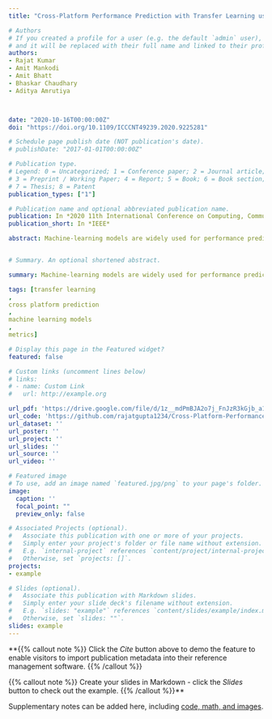 ```yaml
---
title: "Cross-Platform Performance Prediction with Transfer Learning using Machine Learning"

# Authors
# If you created a profile for a user (e.g. the default `admin` user), write the username (folder name) here 
# and it will be replaced with their full name and linked to their profile.
authors:
- Rajat Kumar
- Amit Mankodi
- Amit Bhatt
- Bhaskar Chaudhary
- Aditya Amrutiya



date: "2020-10-16T00:00:00Z"
doi: "https://doi.org/10.1109/ICCCNT49239.2020.9225281"

# Schedule page publish date (NOT publication's date).
# publishDate: "2017-01-01T00:00:00Z"

# Publication type.
# Legend: 0 = Uncategorized; 1 = Conference paper; 2 = Journal article;
# 3 = Preprint / Working Paper; 4 = Report; 5 = Book; 6 = Book section;
# 7 = Thesis; 8 = Patent
publication_types: ["1"]

# Publication name and optional abbreviated publication name.
publication: In *2020 11th International Conference on Computing, Communication and Networking Technologies (ICCCNT)*
publication_short: In *IEEE*

abstract: Machine-learning models are widely used for performance prediction due to its applications in the advancements of hardware-software co-development. Several researchers have focused on predicting the performance of an unknown target platform (or system) from the known performance of a particular platform (or system); we call this as the cross-platform prediction. Transfer learning is used to reuse previously gained knowledge on a similar task. In this paper, we use transfer learning for solving two problems cross-platform prediction and cross-systems prediction. Our result shows the prediction error of 15% in case of cross-systems (Simulated to Physical) prediction whereas in case of the cross-platform prediction error of 17% for simulation-based X86 to ARM prediction and 23% for physical Intel Core to Intel-Xeon system using best performing tree-based machine-learning model. We have also experimented with dimensionality reduction using PCA and selection of best hyper-parameters using grid search techniques.


# Summary. An optional shortened abstract.

summary: Machine-learning models are widely used for performance prediction due to its applications in the advancements of hardware-software co-development. Several researchers have focused on predicting the performance of an unknown target platform (or system) from the known performance of a particular platform (or system); we call this as the cross-platform prediction. Transfer learning is used to reuse previously gained knowledge on a similar task. In this paper, we use transfer learning for solving two problems cross-platform prediction and cross-systems prediction. Our result shows the prediction error of 15% in case of cross-systems (Simulated to Physical) prediction whereas in case of the cross-platform prediction error of 17% for simulation-based X86 to ARM prediction and 23% for physical Intel Core to Intel-Xeon system using best performing tree-based machine-learning model. We have also experimented with dimensionality reduction using PCA and selection of best hyper-parameters using grid search techniques.

tags: [transfer learning
,
cross platform prediction
,
machine learning models
,
metrics]

# Display this page in the Featured widget?
featured: false

# Custom links (uncomment lines below)
# links:
# - name: Custom Link
#   url: http://example.org

url_pdf: 'https://drive.google.com/file/d/1z__mdPmBJA2o7j_FnJzR3kGjb_a1euvy/view?usp=sharing'
url_code: 'https://github.com/rajatgupta1234/Cross-Platform-Performance-Prediction-with-Transfer-Learning-using-Machine-Learning'
url_dataset: ''
url_poster: ''
url_project: ''
url_slides: ''
url_source: ''
url_video: ''

# Featured image
# To use, add an image named `featured.jpg/png` to your page's folder. 
image:
  caption: ''
  focal_point: ""
  preview_only: false

# Associated Projects (optional).
#   Associate this publication with one or more of your projects.
#   Simply enter your project's folder or file name without extension.
#   E.g. `internal-project` references `content/project/internal-project/index.md`.
#   Otherwise, set `projects: []`.
projects:
- example

# Slides (optional).
#   Associate this publication with Markdown slides.
#   Simply enter your slide deck's filename without extension.
#   E.g. `slides: "example"` references `content/slides/example/index.md`.
#   Otherwise, set `slides: ""`.
slides: example
---
```


**{{% callout note %}}
Click the *Cite* button above to demo the feature to enable visitors to import publication metadata into their reference management software.
{{% /callout %}}

{{% callout note %}}
Create your slides in Markdown - click the *Slides* button to check out the example.
{{% /callout %}}**

Supplementary notes can be added here, including [code, math, and images](https://wowchemy.com/docs/writing-markdown-latex/).
